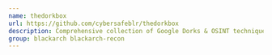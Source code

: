 ```yaml
---
name: thedorkbox
url: https://github.com/cybersafeblr/thedorkbox
description: Comprehensive collection of Google Dorks & OSINT techniques to find Confidential Data.
group: blackarch blackarch-recon
---
```

